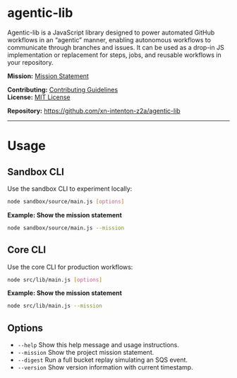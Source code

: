 # agentic-lib

Agentic-lib is a JavaScript library designed to power automated GitHub workflows in an “agentic” manner, enabling autonomous workflows to communicate through branches and issues. It can be used as a drop-in JS implementation or replacement for steps, jobs, and reusable workflows in your repository.

**Mission:** [Mission Statement](../MISSION.md)

**Contributing:** [Contributing Guidelines](../CONTRIBUTING.md)  
**License:** [MIT License](../LICENSE-MIT)

**Repository:** https://github.com/xn-intenton-z2a/agentic-lib

---

# Usage

## Sandbox CLI

Use the sandbox CLI to experiment locally:

```bash
node sandbox/source/main.js [options]
```

**Example: Show the mission statement**

```bash
node sandbox/source/main.js --mission
```

## Core CLI

Use the core CLI for production workflows:

```bash
node src/lib/main.js [options]
```

**Example: Show the mission statement**

```bash
node src/lib/main.js --mission
```

## Options

- `--help`                     Show this help message and usage instructions.
- `--mission`                  Show the project mission statement.
- `--digest`                   Run a full bucket replay simulating an SQS event.
- `--version`                  Show version information with current timestamp.
